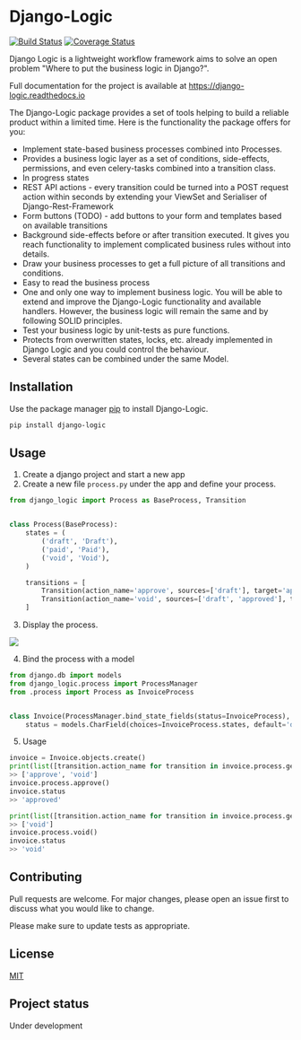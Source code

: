 # Django-Logic

[![Build Status](https://travis-ci.org/Borderless360/django-logic.svg?branch=master)](https://travis-ci.org/Borderless360/django-logic) [![Coverage Status](https://coveralls.io/repos/github/Borderless360/django-logic/badge.svg?branch=master)](https://coveralls.io/github/Borderless360/django-logic?branch=master)

Django Logic is a lightweight workflow framework aims to solve an open problem "Where to put the business logic in Django?".

Full documentation for the project is available at https://django-logic.readthedocs.io

 The Django-Logic package provides a set of tools helping to build a reliable product within a limited time. Here is the functionality the package offers for you:
- Implement state-based business processes combined into Processes. 
- Provides a business logic layer as a set of conditions, side-effects, permissions, and even celery-tasks combined into a transition class.
- In progress states 
- REST API actions - every transition could be turned into a POST request action within seconds by extending your ViewSet and Serialiser of Django-Rest-Framework 
- Form buttons (TODO) - add buttons to your form and templates based on available transitions 
- Background side-effects before or after transition executed. It gives you reach functionality to implement complicated business rules without into details.
- Draw your business processes to get a full picture of all transitions and conditions. 
- Easy to read the business process 
- One and only one way to implement business logic. You will be able to extend and improve the Django-Logic functionality and available handlers. However, the business logic will remain the same and by following SOLID principles. 
- Test your business logic by unit-tests as pure functions. 
- Protects from overwritten states, locks, etc. already implemented in Django Logic and you could control the behaviour. 
- Several states can be combined under the same Model.

## Installation

Use the package manager [pip](https://pip.pypa.io/en/stable/) to install Django-Logic.

```bash
pip install django-logic
```

## Usage
1. Create a django project and start a new app
2. Create a new file `process.py` under the app and define your process.
```python
from django_logic import Process as BaseProcess, Transition


class Process(BaseProcess):
    states = (
        ('draft', 'Draft'),
        ('paid', 'Paid'),
        ('void', 'Void'),
    )

    transitions = [
        Transition(action_name='approve', sources=['draft'], target='approved'),
        Transition(action_name='void', sources=['draft', 'approved'], target='void'),
    ]
```
3. Display the process. 

[![][invoice-img]][invoice-img]

4. Bind the process with a model 
```python
from django.db import models
from django_logic.process import ProcessManager
from .process import Process as InvoiceProcess


class Invoice(ProcessManager.bind_state_fields(status=InvoiceProcess), models.Model):
    status = models.CharField(choices=InvoiceProcess.states, default='draft', max_length=16, blank=True)
``` 
5. Usage
```python
invoice = Invoice.objects.create()
print(list([transition.action_name for transition in invoice.process.get_available_transitions())])
>> ['approve', 'void']
invoice.process.approve()
invoice.status
>> 'approved'

print(list([transition.action_name for transition in invoice.process.get_available_transitions())])
>> ['void']
invoice.process.void()
invoice.status
>> 'void'

```
## Contributing
Pull requests are welcome. For major changes, please open an issue first to discuss what you would like to change.

Please make sure to update tests as appropriate.

## License
[MIT](https://choosealicense.com/licenses/mit/)

## Project status
Under development


[invoice-img]: https://user-images.githubusercontent.com/6745569/71333209-2840f080-2574-11ea-84e6-633f20d7d78f.png